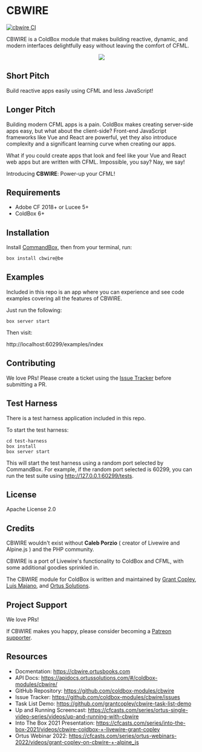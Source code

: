 # CBWIRE

[![cbwire CI](https://github.com/coldbox-modules/cbwire/actions/workflows/ci.yml/badge.svg?branch=development)](https://github.com/coldbox-modules/cbwire/actions/workflows/ci.yml)

CBWIRE is a ColdBox module that makes building reactive, dynamic, and modern interfaces delightfully easy without leaving the comfort of CFML.

<div align="center">
	<img src="https://raw.githubusercontent.com/coldbox-modules/cbwire/development/logo.png">
</div>

## Short Pitch

Build reactive apps easily using CFML and less JavaScript!

## Longer Pitch

Building modern CFML apps is a pain. ColdBox makes creating server-side apps easy, but what about the client-side? Front-end JavaScript frameworks like Vue and React are powerful, yet they also introduce complexity and a significant learning curve when creating our apps.

What if you could create apps that look and feel like your Vue and React web apps but are written with CFML. Impossible, you say? Nay, we say!

Introducing **CBWIRE**: Power-up your CFML!

## Requirements

-   Adobe CF 2018+ or Lucee 5+
-   ColdBox 6+

## Installation

Install [CommandBox](https://www.ortussolutions.com/products/commandbox), then from your terminal, run:

```bash
box install cbwire@be
```

## Examples

Included in this repo is an app where you can experience and see code examples covering all the features of CBWIRE.

Just run the following:

```
box server start
```

Then visit:

http://localhost:60299/examples/index


## Contributing

We love PRs! Please create a ticket using the [ Issue Tracker](https://github.com/coldbox-modules/cbwire/issues) before submitting a PR.

## Test Harness

There is a test harness application included in this repo.

To start the test harness:

```
cd test-harness
box install
box server start
```

This will start the test harness using a random port selected by CommandBox. For example, if the random port selected is 60299, you can run the test suite using http://127.0.0.1:60299/tests.

## License

Apache License 2.0

## Credits

CBWIRE wouldn't exist without **Caleb Porzio** ( creator of Livewire and Alpine.js ) and the PHP community.

CBWIRE is a port of Livewire's functionality to ColdBox and CFML, with some additional goodies sprinkled in.

The CBWIRE module for ColdBox is written and maintained by [Grant Copley](https://twitter.com/grantcopley), [Luis Majano](https://twitter.com/lmajano), and [Ortus Solutions](https://www.ortussolutions.com/).

## Project Support

We love PRs!

If CBWIRE makes you happy, please consider becoming a [Patreon supporter](https://www.patreon.com/ortussolutions).

## Resources

-   Docmentation: https://cbwire.ortusbooks.com
-   API Docs: https://apidocs.ortussolutions.com/#/coldbox-modules/cbwire/
-   GitHub Repository: https://github.com/coldbox-modules/cbwire
-   Issue Tracker: https://github.com/coldbox-modules/cbwire/issues
-   Task List Demo: https://github.com/grantcopley/cbwire-task-list-demo
-   Up and Running Screencast: https://cfcasts.com/series/ortus-single-video-series/videos/up-and-running-with-cbwire
-   Into The Box 2021 Presentation: https://cfcasts.com/series/into-the-box-2021/videos/cbwire-coldbox-+-livewire-grant-copley
-   Ortus Webinar 2022: https://cfcasts.com/series/ortus-webinars-2022/videos/grant-copley-on-cbwire-+-alpine_js
